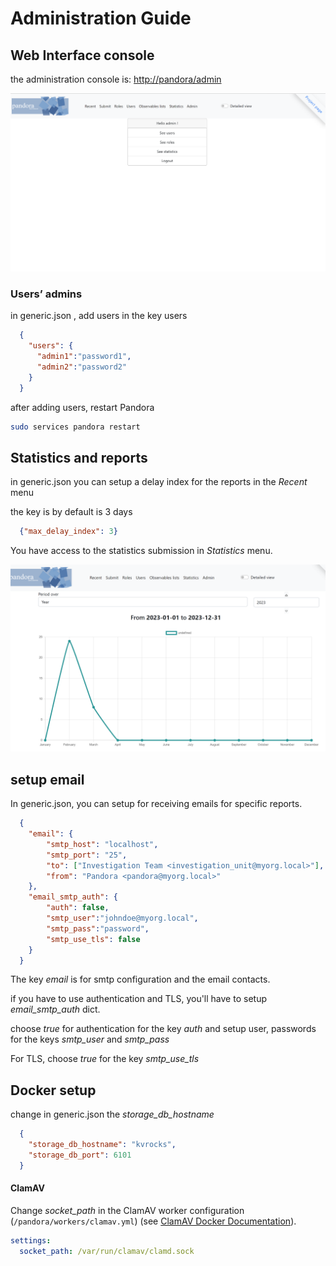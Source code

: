 # Administration Guide

## Web Interface console

the administration console is: [http://pandora/admin](http://pandora/admin)

![2233d150aba37edbe3082de5287dfc66.png](./_resources/2233d150aba37edbe3082de5287dfc66.png)

### Users’ admins

in generic.json , add users in the key users

```json
  {
    "users": {
      "admin1":"password1", 
      "admin2":"password2"
    }
  }
```

after adding users, restart Pandora

```bash
sudo services pandora restart
```

## Statistics and reports

in generic.json you can setup a delay index for the reports in the *Recent* menu

the key is by default is 3 days

```json
  {"max_delay_index": 3}
```

You have access to the statistics submission in *Statistics* menu.

![ea0b52317f74f7ebc1df35cd36c940fe.png](./_resources/ea0b52317f74f7ebc1df35cd36c940fe.png)

## setup email

In generic.json, you can setup for receiving emails for specific reports.

```json
  {
    "email": {
        "smtp_host": "localhost",
        "smtp_port": "25",
        "to": ["Investigation Team <investigation_unit@myorg.local>"],
        "from": "Pandora <pandora@myorg.local>"
    },
    "email_smtp_auth": {
        "auth": false,
        "smtp_user":"johndoe@myorg.local",
        "smtp_pass":"password",
        "smtp_use_tls": false
    }
  }
```

The key *email* is for smtp configuration and the email contacts.

if you have to use authentication and TLS, you'll have to setup *email_smtp_auth* dict.

choose *true* for authentication for the key *auth*
and setup user, passwords for the keys *smtp_user* and *smtp_pass*

For TLS, choose *true*  for the key *smtp_use_tls*

## Docker setup

change in generic.json the *storage_db_hostname*

```json
  {
    "storage_db_hostname": "kvrocks",
    "storage_db_port": 6101
  }
```

#### ClamAV

Change *socket_path* in the ClamAV worker configuration (`/pandora/workers/clamav.yml`) (see [ClamAV Docker Documentation](https://docs.clamav.net/manual/Installing/Docker.html#unix-sockets)).

```yaml
settings:
  socket_path: /var/run/clamav/clamd.sock
```
